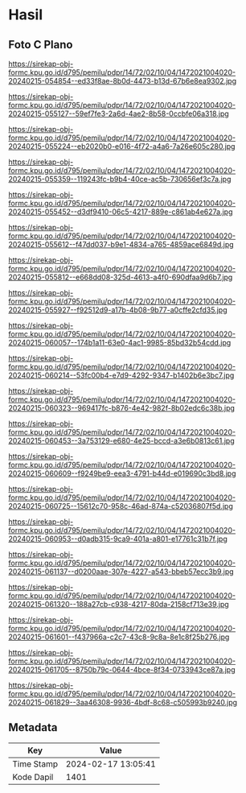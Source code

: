 # Hasil

## Foto C Plano

https://sirekap-obj-formc.kpu.go.id/d795/pemilu/pdpr/14/72/02/10/04/1472021004020-20240215-054854--ed33f8ae-8b0d-4473-b13d-67b6e8ea9302.jpg

https://sirekap-obj-formc.kpu.go.id/d795/pemilu/pdpr/14/72/02/10/04/1472021004020-20240215-055127--59ef7fe3-2a6d-4ae2-8b58-0ccbfe06a318.jpg

https://sirekap-obj-formc.kpu.go.id/d795/pemilu/pdpr/14/72/02/10/04/1472021004020-20240215-055224--eb2020b0-e016-4f72-a4a6-7a26e605c280.jpg

https://sirekap-obj-formc.kpu.go.id/d795/pemilu/pdpr/14/72/02/10/04/1472021004020-20240215-055359--119243fc-b9b4-40ce-ac5b-730656ef3c7a.jpg

https://sirekap-obj-formc.kpu.go.id/d795/pemilu/pdpr/14/72/02/10/04/1472021004020-20240215-055452--d3df9410-06c5-4217-889e-c861ab4e627a.jpg

https://sirekap-obj-formc.kpu.go.id/d795/pemilu/pdpr/14/72/02/10/04/1472021004020-20240215-055612--f47dd037-b9e1-4834-a765-4859ace6849d.jpg

https://sirekap-obj-formc.kpu.go.id/d795/pemilu/pdpr/14/72/02/10/04/1472021004020-20240215-055812--e668dd08-325d-4613-a4f0-690dfaa9d6b7.jpg

https://sirekap-obj-formc.kpu.go.id/d795/pemilu/pdpr/14/72/02/10/04/1472021004020-20240215-055927--f92512d9-a17b-4b08-9b77-a0cffe2cfd35.jpg

https://sirekap-obj-formc.kpu.go.id/d795/pemilu/pdpr/14/72/02/10/04/1472021004020-20240215-060057--174b1a11-63e0-4ac1-9985-85bd32b54cdd.jpg

https://sirekap-obj-formc.kpu.go.id/d795/pemilu/pdpr/14/72/02/10/04/1472021004020-20240215-060214--53fc00b4-e7d9-4292-9347-b1402b6e3bc7.jpg

https://sirekap-obj-formc.kpu.go.id/d795/pemilu/pdpr/14/72/02/10/04/1472021004020-20240215-060323--969417fc-b876-4e42-982f-8b02edc6c38b.jpg

https://sirekap-obj-formc.kpu.go.id/d795/pemilu/pdpr/14/72/02/10/04/1472021004020-20240215-060453--3a753129-e680-4e25-bccd-a3e6b0813c61.jpg

https://sirekap-obj-formc.kpu.go.id/d795/pemilu/pdpr/14/72/02/10/04/1472021004020-20240215-060609--f9249be9-eea3-4791-b44d-e019690c3bd8.jpg

https://sirekap-obj-formc.kpu.go.id/d795/pemilu/pdpr/14/72/02/10/04/1472021004020-20240215-060725--15612c70-958c-46ad-874a-c52036807f5d.jpg

https://sirekap-obj-formc.kpu.go.id/d795/pemilu/pdpr/14/72/02/10/04/1472021004020-20240215-060953--d0adb315-9ca9-401a-a801-e17761c31b7f.jpg

https://sirekap-obj-formc.kpu.go.id/d795/pemilu/pdpr/14/72/02/10/04/1472021004020-20240215-061137--d0200aae-307e-4227-a543-bbeb57ecc3b9.jpg

https://sirekap-obj-formc.kpu.go.id/d795/pemilu/pdpr/14/72/02/10/04/1472021004020-20240215-061320--188a27cb-c938-4217-80da-2158cf713e39.jpg

https://sirekap-obj-formc.kpu.go.id/d795/pemilu/pdpr/14/72/02/10/04/1472021004020-20240215-061601--f437966a-c2c7-43c8-9c8a-8e1c8f25b276.jpg

https://sirekap-obj-formc.kpu.go.id/d795/pemilu/pdpr/14/72/02/10/04/1472021004020-20240215-061705--8750b79c-0644-4bce-8f34-0733943ce87a.jpg

https://sirekap-obj-formc.kpu.go.id/d795/pemilu/pdpr/14/72/02/10/04/1472021004020-20240215-061829--3aa46308-9936-4bdf-8c68-c505993b9240.jpg


## Metadata

| Key        | Value               |
| ---------- | ------------------- |
| Time Stamp | 2024-02-17 13:05:41 |
| Kode Dapil | 1401                |



